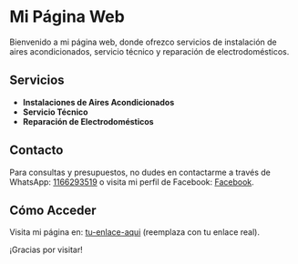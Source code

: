 # Mi Página Web

Bienvenido a mi página web, donde ofrezco servicios de instalación de aires acondicionados, servicio técnico y reparación de electrodomésticos.

## Servicios

- **Instalaciones de Aires Acondicionados**
- **Servicio Técnico**
- **Reparación de Electrodomésticos**

## Contacto

Para consultas y presupuestos, no dudes en contactarme a través de WhatsApp: [1166293519](https://wa.me/1166293513519) o visita mi perfil de Facebook: [Facebook](https://www.facebook.com/axel.sanmiguel.9).

## Cómo Acceder

Visita mi página en: [tu-enlace-aqui](http://tusitio.github.io) (reemplaza con tu enlace real).

¡Gracias por visitar!
